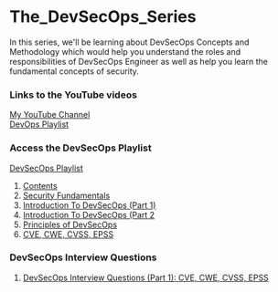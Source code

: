 # The_DevSecOps_Series
In this series, we'll be learning about DevSecOps Concepts and Methodology which would help you understand the roles and responsibilities of DevSecOps Engineer as well as help you learn the fundamental concepts of security.

### Links to the YouTube videos
[My YouTube Channel](https://www.youtube.com/@manthan_dhole) <br>
[DevOps Playlist](https://www.youtube.com/playlist?list=PLrhqqWtUP2FER6mDz-GKHOQKYbuGMC_a8) <br>

### Access the DevSecOps Playlist 
[DevSecOps Playlist](https://www.youtube.com/playlist?list=PLrhqqWtUP2FHITAa1f_wUQvqjAW-ikima) <br>
1. [Contents](https://youtu.be/sKEKn-iY2aw?si=U60wod7qN-2uJ1U6) <br>
2. [Security Fundamentals](https://youtu.be/03S0e-7st94?si=RSgsfbUfmnbam0JL) <br>
3. [Introduction To DevSecOps (Part 1)](https://youtu.be/zCqgZxGALuE?si=UVd_4T1ak2e7Dh28) <br>
4. [Introduction To DevSecOps (Part 2](https://youtu.be/DBwDNotG_8E?si=7gpF9LZX6ZbJS3LZ) <br>
5. [Principles of DevSecOps](https://youtu.be/yV75-dzUBeY?si=oPKbJQKCyDYzPcFj) <br>
6. [CVE, CWE, CVSS, EPSS](https://youtu.be/Hl1Dxy0QKGs?si=3_Jf_ex6rDGDxxXG) <br>

### DevSecOps Interview Questions 
1. [DevSecOps Interview Questions (Part 1): CVE, CWE, CVSS, EPSS](https://youtu.be/Q1xzibxUcKQ?si=ypwO97UyF399F_IE) <br>
